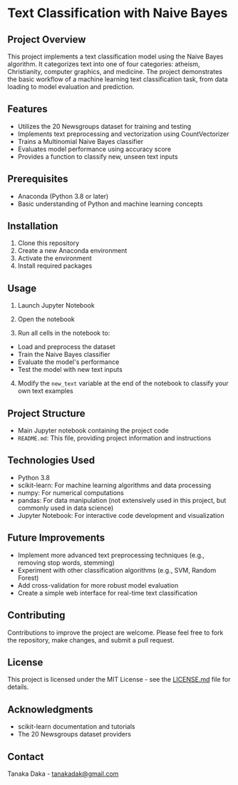 # Text Classification with Naive Bayes

## Project Overview

This project implements a text classification model using the Naive Bayes algorithm. It categorizes text into one of four categories: atheism, Christianity, computer graphics, and medicine. The project demonstrates the basic workflow of a machine learning text classification task, from data loading to model evaluation and prediction.

## Features

- Utilizes the 20 Newsgroups dataset for training and testing
- Implements text preprocessing and vectorization using CountVectorizer
- Trains a Multinomial Naive Bayes classifier
- Evaluates model performance using accuracy score
- Provides a function to classify new, unseen text inputs

## Prerequisites

- Anaconda (Python 3.8 or later)
- Basic understanding of Python and machine learning concepts

## Installation

1. Clone this repository
2. Create a new Anaconda environment
3.  Activate the environment
4.  Install required packages

## Usage 

1. Launch Jupyter Notebook
2. Open the notebook

3. Run all cells in the notebook to:
- Load and preprocess the dataset
- Train the Naive Bayes classifier
- Evaluate the model's performance
- Test the model with new text inputs

4. Modify the `new_text` variable at the end of the notebook to classify your own text examples

## Project Structure

-  Main Jupyter notebook containing the project code
- `README.md`: This file, providing project information and instructions

## Technologies Used

- Python 3.8
- scikit-learn: For machine learning algorithms and data processing
- numpy: For numerical computations
- pandas: For data manipulation (not extensively used in this project, but commonly used in data science)
- Jupyter Notebook: For interactive code development and visualization

## Future Improvements

- Implement more advanced text preprocessing techniques (e.g., removing stop words, stemming)
- Experiment with other classification algorithms (e.g., SVM, Random Forest)
- Add cross-validation for more robust model evaluation
- Create a simple web interface for real-time text classification

## Contributing

Contributions to improve the project are welcome. Please feel free to fork the repository, make changes, and submit a pull request.

## License

This project is licensed under the MIT License - see the [LICENSE.md](LICENSE.md) file for details.

## Acknowledgments

- scikit-learn documentation and tutorials
- The 20 Newsgroups dataset providers

## Contact

Tanaka Daka - tanakadak@gmail.com



   
